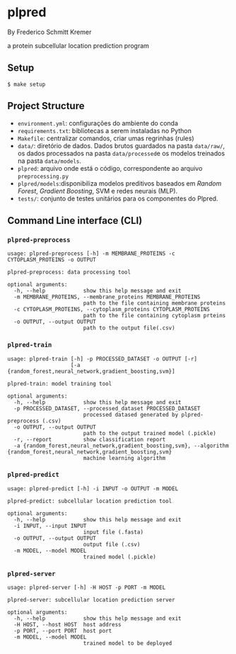 # plpred

By Frederico Schmitt Kremer

a protein subcellular location prediction program

## Setup

```
$ make setup
```

## Project Structure

- `environment.yml`: configurações do ambiente do conda
- `requirements.txt`: bibliotecas a serem instaladas no Python
- `Makefile`: centralizar comandos, criar umas regrinhas (rules)
- `data/`: diretório de dados. Dados brutos guardados na pasta `data/raw/`, os dados processados na pasta `data/processed`e os modelos treinados na pasta `data/models`.
- `plpred`: arquivo onde está o código, correspondente ao arquivo `preprocessing.py`
- `plpred/models`:disponibiliza modelos preditivos baseados em *Random Forest*, *Gradient Boosting*, SVM e redes neurais (MLP).
- `tests/`: conjunto de testes unitários para os componentes do Plpred.

## Command Line interface (CLI)

### `plpred-preprocess`

```
usage: plpred-preprocess [-h] -m MEMBRANE_PROTEINS -c CYTOPLASM_PROTEINS -o OUTPUT

plpred-preprocess: data processing tool

optional arguments:
  -h, --help            show this help message and exit
  -m MEMBRANE_PROTEINS, --membrane_proteins MEMBRANE_PROTEINS
                        path to the file containing membrane proteins
  -c CYTOPLASM_PROTEINS, --cytoplasm_proteins CYTOPLASM_PROTEINS
                        path to the file containing cytoplasm prteins
  -o OUTPUT, --output OUTPUT
                        path to the output file(.csv)
```

### `plpred-train`
```
usage: plpred-train [-h] -p PROCESSED_DATASET -o OUTPUT [-r]
                    [-a {random_forest,neural_network,gradient_boosting,svm}]

plpred-train: model training tool

optional arguments:
  -h, --help            show this help message and exit
  -p PROCESSED_DATASET, --processed_dataset PROCESSED_DATASET
                        processed datased generated by plpred-preprocess (.csv)
  -o OUTPUT, --output OUTPUT
                        path to the output trained model (.pickle)
  -r, --report          show classification report
  -a {random_forest,neural_network,gradient_boosting,svm}, --algorithm {random_forest,neural_network,gradient_boosting,svm}
                        machine learning algorithm
```

### `plpred-predict`
```
usage: plpred-predict [-h] -i INPUT -o OUTPUT -m MODEL

plpred-predict: subcellular location prediction tool

optional arguments:
  -h, --help            show this help message and exit
  -i INPUT, --input INPUT
                        input file (.fasta)
  -o OUTPUT, --output OUTPUT
                        output file (.csv)
  -m MODEL, --model MODEL
                        trained model (.pickle)
```

### `plpred-server`
```
usage: plpred-server [-h] -H HOST -p PORT -m MODEL

plpred-server: subcellular location prediction server

optional arguments:
  -h, --help            show this help message and exit
  -H HOST, --host HOST  host address
  -p PORT, --port PORT  host port
  -m MODEL, --model MODEL
                        trained model to be deployed
```